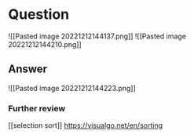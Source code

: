 # Question
![[Pasted image 20221212144137.png]]
![[Pasted image 20221212144210.png]]
## Answer
![[Pasted image 20221212144223.png]]
### Further review
[[selection sort]]
https://visualgo.net/en/sorting